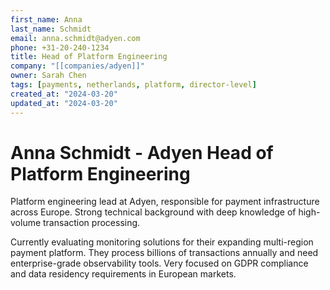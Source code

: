 ```yaml
---
first_name: Anna
last_name: Schmidt
email: anna.schmidt@adyen.com
phone: +31-20-240-1234
title: Head of Platform Engineering
company: "[[companies/adyen]]"
owner: Sarah Chen
tags: [payments, netherlands, platform, director-level]
created_at: "2024-03-20"
updated_at: "2024-03-20"
---
```


# Anna Schmidt - Adyen Head of Platform Engineering

Platform engineering lead at Adyen, responsible for payment infrastructure across Europe. Strong technical background with deep knowledge of high-volume transaction processing.

Currently evaluating monitoring solutions for their expanding multi-region payment platform. They process billions of transactions annually and need enterprise-grade observability tools. Very focused on GDPR compliance and data residency requirements in European markets.